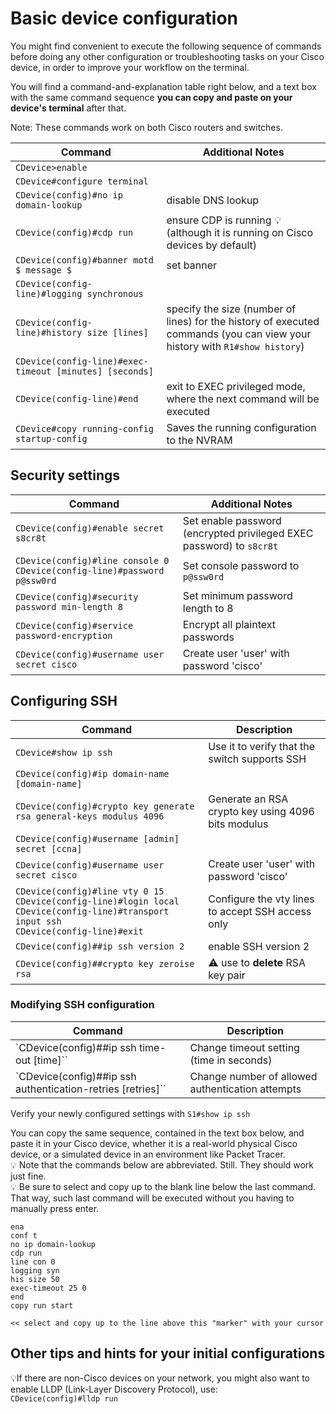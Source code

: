 # Basic device configuration 

You might find convenient to execute the following sequence of commands before doing any other configuration or troubleshooting tasks on your Cisco device, in order to improve your workflow on the terminal.

You will find a command-and-explanation table right below, and a text box with the same command sequence **you can copy and paste on your device's terminal** after that.

Note: These commands work on both Cisco routers and switches.

Command|Additional Notes
---|---
``CDevice>enable``|
``CDevice#configure terminal``|
``CDevice(config)#no ip domain-lookup``|disable DNS lookup
``CDevice(config)#cdp run``|ensure CDP is running :bulb:(although it is running on Cisco devices by default)
``CDevice(config)#banner motd $ message $``| set banner
``CDevice(config-line)#logging synchronous``|
``CDevice(config-line)#history size [lines]``|specify the size (number of lines) for the history of executed commands (you can view your history with ``R1#show history``)
``CDevice(config-line)#exec-timeout [minutes] [seconds]``|
``CDevice(config-line)#end``|exit to EXEC privileged mode, where the next command will be executed
``CDevice#copy running-config startup-config``|Saves the running configuration to the NVRAM


## Security settings

| Command                           | Additional Notes                                              |
|-----------------------------------|-------------------------------------------------------------|
| `CDevice(config)#enable secret s8cr8t` | Set enable password (encrypted privileged EXEC password) to `s8cr8t` |
| `CDevice(config)#line console 0`<br>`CDevice(config-line)#password p@ssw0rd` | Set console password to `p@ssw0rd`                          |
| `CDevice(config)#security password min-length 8` | Set minimum password length to 8                             |
| `CDevice(config)#service password-encryption` | Encrypt all plaintext passwords
| `CDevice(config)#username user secret cisco` | Create user 'user' with password 'cisco'

## Configuring SSH
Command|Description
---|---
| `CDevice#show ip ssh`|Use it to verify that the switch supports SSH
| `CDevice(config)#ip domain-name [domain-name]`|
| `CDevice(config)#crypto key generate rsa general-keys modulus 4096`| Generate an RSA crypto key using 4096 bits modulus
| `CDevice(config)#username [admin] secret [ccna]`|
| `CDevice(config)#username user secret cisco` | Create user 'user' with password 'cisco'
| `CDevice(config)#line vty 0 15`<br>`CDevice(config-line)#login local`<br>`CDevice(config-line)#transport input ssh`<br>`CDevice(config-line)#exit`  | Configure the vty lines to accept SSH access only
| `CDevice(config)##ip ssh version 2`|enable SSH version 2
| `CDevice(config)##crypto key zeroise rsa`|:warning: use to **delete** RSA key pair

### Modifying SSH configuration
Command|Description
---|---
| `CDevice(config)##ip ssh time-out [time]``|Change timeout setting (time in seconds)
| `CDevice(config)##ip ssh authentication-retries [retries]``|Change number of allowed authentication attempts

Verify your newly configured settings with ``S1#show ip ssh``


You can copy the same sequence, contained in the text box below, and paste it in your Cisco device, whether it is a real-world physical Cisco device, or a simulated device in an environment like Packet Tracer.  
:bulb: Note that the commands below are abbreviated. Still. They should work just fine.  
:bulb: Be sure to select and copy up to the blank line below the last command. That way, such last command will be executed without you having to manually press enter. 

```
ena
conf t
no ip domain-lookup
cdp run
line con 0
logging syn
his size 50
exec-timeout 25 0
end
copy run start

<< select and copy up to the line above this "marker" with your cursor
```

## Other tips and hints for your initial configurations
:bulb:If there are non-Cisco devices on your network, you might also want to enable LLDP (Link-Layer Discovery Protocol), use:  
````CDevice(config)#lldp run````
